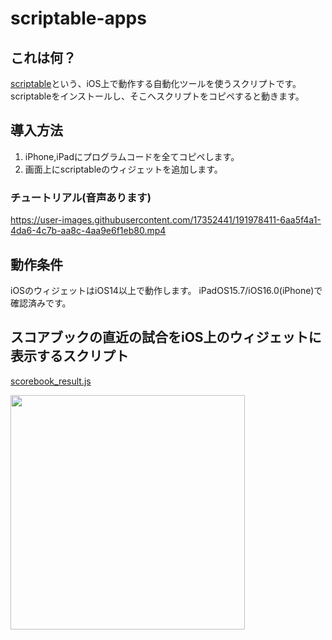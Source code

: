 # scriptable-apps
## これは何？
[scriptable](https://apps.apple.com/jp/app/scriptable/id1405459188)という、iOS上で動作する自動化ツールを使うスクリプトです。
scriptableをインストールし、そこへスクリプトをコピペすると動きます。

## 導入方法
1. iPhone,iPadにプログラムコードを全てコピペします。
2. 画面上にscriptableのウィジェットを追加します。

### チュートリアル(音声あります)
https://user-images.githubusercontent.com/17352441/191978411-6aa5f4a1-4da6-4c7b-aa8c-4aa9e6f1eb80.mp4



## 動作条件
iOSのウィジェットはiOS14以上で動作します。
iPadOS15.7/iOS16.0(iPhone)で確認済みです。

## スコアブックの直近の試合をiOS上のウィジェットに表示するスクリプト
[scorebook_result.js](https://raw.githubusercontent.com/ckoshien/scriptable-apps/master/scorebook_result.js)


<img src="https://user-images.githubusercontent.com/17352441/191970199-cb5b786b-ac92-4c9e-b5da-208694be3956.jpeg" width="375"/>
